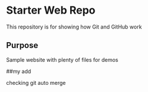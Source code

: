 # Starter Web Repo

This repository is for showing how Git and GitHub work

## Purpose

Sample website with plenty of files for demos

##my add

checking git auto merge
